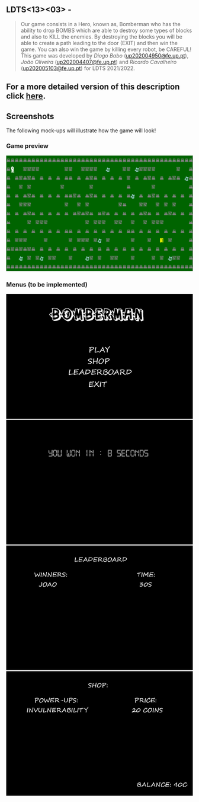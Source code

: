 ## LDTS<13><03> - <BOMBERMAN>
> Our game consists in a Hero, known as, Bomberman who has the ability to drop BOMBS which are able to destroy some types of blocks and also to KILL the enemies. By destroying the blocks you will be able to create a path leading to the door (EXIT) and then win the game. You can also win the game by killing every robot, be CAREFUL!
This game was developed by *Diogo Babo* (up202004950@fe.up.pt), *João Oliveira* (up202004407@fe.up.pt) and *Ricardo Cavalheiro* (up202005103@fe.up.pt) for LDTS 2021/2022.

## For a more detailed version of this description click [here](./docs/README.md).
  
## Screenshots
  
The following mock-ups will illustrate how the game will look!
### Game preview
![img](docs/images/screenshots/jogoreal.png)

  
### Menus (to be implemented)
![img](docs/images/screenshots/menu.png)
![img](docs/images/screenshots/WON.png)
![img](docs/images/screenshots/LEADERBOARD.png)
![img](docs/images/screenshots/SHOP.png)
